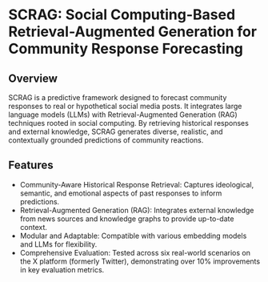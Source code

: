 # SCRAG: Social Computing-Based Retrieval-Augmented Generation for Community Response Forecasting

## Overview

SCRAG is a predictive framework designed to forecast community responses to real or hypothetical social media posts. It integrates large language models (LLMs) with Retrieval-Augmented Generation (RAG) techniques rooted in social computing. By retrieving historical responses and external knowledge, SCRAG generates diverse, realistic, and contextually grounded predictions of community reactions.

## Features

- Community-Aware Historical Response Retrieval: Captures ideological, semantic, and emotional aspects of past responses to inform predictions.
- Retrieval-Augmented Generation (RAG): Integrates external knowledge from news sources and knowledge graphs to provide up-to-date context.
- Modular and Adaptable: Compatible with various embedding models and LLMs for flexibility.
- Comprehensive Evaluation: Tested across six real-world scenarios on the X platform (formerly Twitter), demonstrating over 10% improvements in key evaluation metrics.